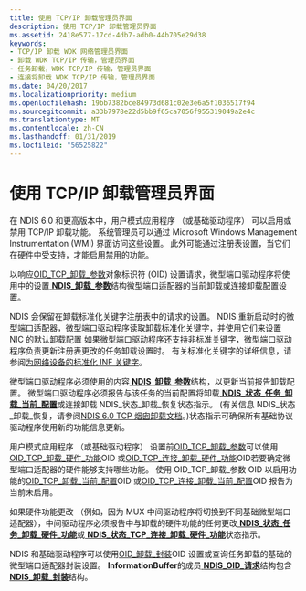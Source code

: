 ```yaml
---
title: 使用 TCP/IP 卸载管理员界面
description: 使用 TCP/IP 卸载管理员界面
ms.assetid: 2418e577-17cd-4db7-adb0-44b705e29d38
keywords:
- TCP/IP 卸载 WDK 网络管理员界面
- 卸载 WDK TCP/IP 传输，管理员界面
- 任务卸载，WDK TCP/IP 传输，管理员界面
- 连接将卸载 WDK TCP/IP 传输，管理员界面
ms.date: 04/20/2017
ms.localizationpriority: medium
ms.openlocfilehash: 19bb7382bce84973d681c02e3e6a5f1036517f94
ms.sourcegitcommit: a33b7978e22d5bb9f65ca7056f955319049a2e4c
ms.translationtype: MT
ms.contentlocale: zh-CN
ms.lasthandoff: 01/31/2019
ms.locfileid: "56525822"
---
```

# <a name="using-the-tcpip-offload-administrator-interface"></a>使用 TCP/IP 卸载管理员界面





在 NDIS 6.0 和更高版本中，用户模式应用程序 （或基础驱动程序） 可以启用或禁用 TCP/IP 卸载功能。 系统管理员可以通过 Microsoft Windows Management Instrumentation (WMI) 界面访问这些设置。 此外可能通过注册表设置，当它们在硬件中受支持，才能启用禁用的功能。

以响应[OID\_TCP\_卸载\_参数](https://msdn.microsoft.com/library/windows/hardware/ff569807)对象标识符 (OID) 设置请求，微型端口驱动程序将使用中的设置[ **NDIS\_卸载\_参数**](https://msdn.microsoft.com/library/windows/hardware/ff566706)结构微型端口适配器的当前卸载或连接卸载配置设置。

NDIS 会保留在卸载标准化关键字注册表中的请求的设置。 NDIS 重新启动时的微型端口适配器，微型端口驱动程序读取卸载标准化关键字，并使用它们来设置 NIC 的默认卸载配置 如果微型端口驱动程序还支持非标准关键字，微型端口驱动程序负责更新注册表更改的任务卸载设置时。 有关标准化关键字的详细信息，请参阅[为网络设备的标准化 INF 关键字](standardized-inf-keywords-for-network-devices.md)。

微型端口驱动程序必须使用的内容[ **NDIS\_卸载\_参数**](https://msdn.microsoft.com/library/windows/hardware/ff566706)结构，以更新当前报告卸载配置。 微型端口驱动程序必须报告与该任务的当前配置将卸载[ **NDIS\_状态\_任务\_卸载\_当前\_配置**](https://msdn.microsoft.com/library/windows/hardware/ff567424)或连接卸载 NDIS\_状态\_卸载\_恢复状态指示。 (有关信息 NDIS\_状态\_卸载\_恢复，请参阅[NDIS 6.0 TCP 烟囱卸载文档](full-tcp-offload.md)。)状态指示可确保所有基础协议驱动程序使用新的功能信息更新。

用户模式应用程序 （或基础驱动程序） 设置前[OID\_TCP\_卸载\_参数](https://msdn.microsoft.com/library/windows/hardware/ff569807)可以使用[OID\_TCP\_卸载\_硬件\_功能](https://msdn.microsoft.com/library/windows/hardware/ff569806)OID 或[OID\_TCP\_连接\_卸载\_硬件\_功能](https://msdn.microsoft.com/library/windows/hardware/ff569803)OID若要确定微型端口适配器的硬件能够支持哪些功能。 使用 OID\_TCP\_卸载\_参数 OID 以启用功能的[OID\_TCP\_卸载\_当前\_配置](https://msdn.microsoft.com/library/windows/hardware/ff569805)OID 或[OID\_TCP\_连接\_卸载\_当前\_配置](https://msdn.microsoft.com/library/windows/hardware/ff569802)OID 报告为当前未启用。

如果硬件功能更改 （例如，因为 MUX 中间驱动程序将切换到不同基础微型端口适配器），中间驱动程序必须报告中与卸载的硬件功能的任何更改[ **NDIS\_状态\_任务\_卸载\_硬件\_功能**](https://msdn.microsoft.com/library/windows/hardware/ff567425)或[ **NDIS\_状态\_TCP\_连接\_卸载\_硬件\_功能**](https://msdn.microsoft.com/library/windows/hardware/ff567828)状态指示。

NDIS 和基础驱动程序可以使用[OID\_卸载\_封装](https://msdn.microsoft.com/library/windows/hardware/ff569762)OID 设置或查询任务卸载的基础的微型端口适配器封装设置。 **InformationBuffer**的成员[ **NDIS\_OID\_请求**](https://msdn.microsoft.com/library/windows/hardware/ff566710)结构包含[ **NDIS\_卸载\_封装**](https://msdn.microsoft.com/library/windows/hardware/ff566702)结构。

 

 





